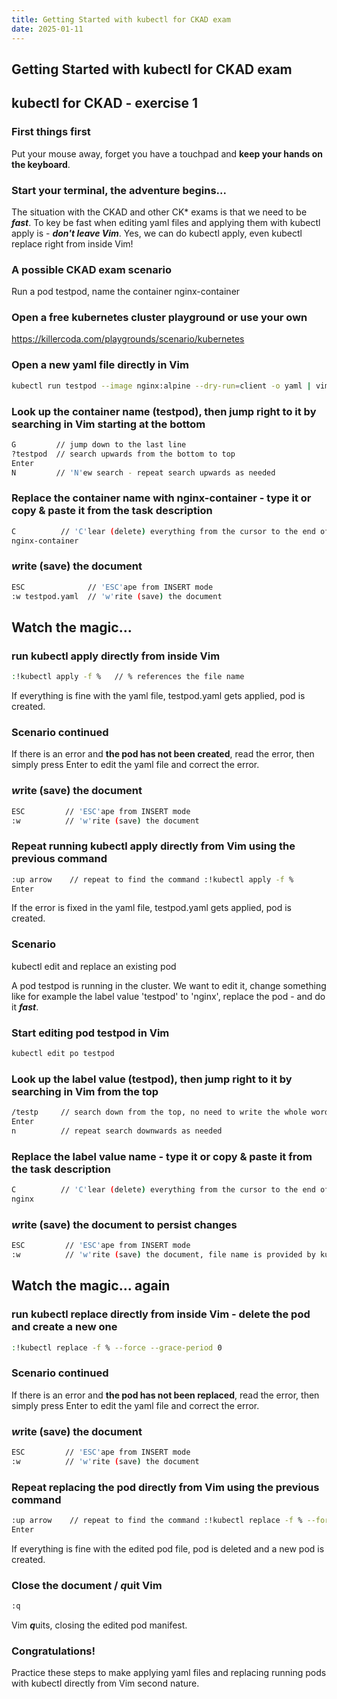 ```yaml
---
title: Getting Started with kubectl for CKAD exam
date: 2025-01-11
---
```

## Getting Started with kubectl for CKAD exam

## kubectl for CKAD - exercise 1

### First things first
Put your mouse away, forget you have a touchpad and **keep your hands on the keyboard**.

###  Start your terminal, the adventure begins... 

The situation with the CKAD and other CK* exams is that we need to be ***fast***.
To key be fast when editing yaml files and applying them with kubectl apply is - ***don't leave Vim***.
Yes, we can do kubectl apply, even kubectl replace right from inside Vim!

### A possible CKAD exam scenario
Run a pod testpod, name the container nginx-container

### Open a free kubernetes cluster playground or use your own
https://killercoda.com/playgrounds/scenario/kubernetes

### Open a new yaml file directly in Vim
```bash
kubectl run testpod --image nginx:alpine --dry-run=client -o yaml | vim -
```

### Look up the container name (testpod), then jump right to it by searching in Vim starting at the bottom
```bash
G         // jump down to the last line
?testpod  // search upwards from the bottom to top
Enter
N         // 'N'ew search - repeat search upwards as needed
```

### Replace the container name with nginx-container - type it or copy & paste it from the task description
```bash
C          // 'C'lear (delete) everything from the cursor to the end of this line and start writing
nginx-container
```

### ***w***rite (save) the document
```bash
ESC              // 'ESC'ape from INSERT mode 
:w testpod.yaml  // 'w'rite (save) the document
```

## Watch the magic...
### run kubectl apply directly from inside Vim
```bash
:!kubectl apply -f %   // % references the file name
```

If everything is fine with the yaml file, testpod.yaml gets applied, pod is created.

### Scenario continued
If there is an error and **the pod has not been created**, read the error, then simply press Enter to edit the yaml file and correct the error.

### ***w***rite (save) the document
```bash
ESC         // 'ESC'ape from INSERT mode 
:w          // 'w'rite (save) the document
```

### Repeat running kubectl apply directly from Vim using the previous command
```bash
:up arrow    // repeat to find the command :!kubectl apply -f %
Enter
```
If the error is fixed in the yaml file, testpod.yaml gets applied, pod is created.

### Scenario
kubectl edit and replace an existing pod

A pod testpod is running in the cluster. We want to edit it, change something like for example the label value 'testpod' to 'nginx', replace the pod - and do it ***fast***.

### Start editing pod testpod in Vim
```bash
kubectl edit po testpod
```

### Look up the label value (testpod), then jump right to it by searching in Vim from the top
```bash
/testp     // search down from the top, no need to write the whole word
Enter
n          // repeat search downwards as needed
```

### Replace the label value name - type it or copy & paste it from the task description
```bash
C          // 'C'lear (delete) everything from the cursor to the end of this line and start writing
nginx
```

### ***w***rite (save) the document to persist changes
```bash
ESC         // 'ESC'ape from INSERT mode 
:w          // 'w'rite (save) the document, file name is provided by kubectl edit
```

## Watch the magic... again
### run kubectl replace directly from inside Vim - delete the pod and create a new one
```bash
:!kubectl replace -f % --force --grace-period 0
```

### Scenario continued
If there is an error and **the pod has not been replaced**, read the error, then simply press Enter to edit the yaml file and correct the error.

### ***w***rite (save) the document
```bash
ESC         // 'ESC'ape from INSERT mode 
:w          // 'w'rite (save) the document
```

### Repeat replacing the pod directly from Vim using the previous command
```bash
:up arrow    // repeat to find the command :!kubectl replace -f % --force --grace-period 0
Enter
```

If everything is fine with the edited pod file, pod is deleted and a new pod is created.

### Close the document / ***q***uit Vim
```bash
:q
```
Vim ***q***uits, closing the edited pod manifest.

### Congratulations!
Practice these steps to make applying yaml files and replacing running pods with kubectl directly from Vim second nature.

